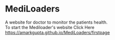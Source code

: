 # MediLoaders
A website for doctor to monitor the patients health.<br>
To start the Mediloader's website Click Here  https://amarkgupta.github.io/MediLoaders/firstpage
